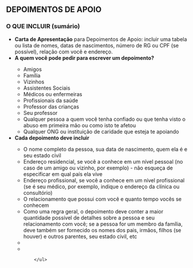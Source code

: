 <h2>DEPOIMENTOS DE APOIO</h2>
<h3>O QUE INCLUIR (sumário)</h3>
<ul>
    <li><strong>Carta de Apresentação</strong> para Depoimentos de Apoio: incluir uma tabela ou lista de nomes, datas de nascimentos, número de RG ou CPF (se possível), relação com você e endereço.</li>
    <li><strong>A quem você pode pedir para escrever um depoimento?</strong></li>
        <ul>
            <li>Amigos</li>
            <li>Família</li>
            <li>Vizinhos</li>
            <li>Assistentes Sociais</li>
            <li>Médicos ou enfermeiras</li>
            <li>Profissionais da saúde</li>
            <li>Professor das crianças</li>
            <li>Seu professor</li>
            <li>Qualquer pessoa a quem você tenha confiado ou que tenha visto o abuso em primeira mão ou como isto te afetou</li>
            <li>Qualquer ONG ou instituição de caridade que esteja te apoiando</li>
        </ul>
    <li><strong>Cada depoimento deve incluir</strong></li>
        <ul>
            <li>O nome completo da pessoa, sua data de nascimento, quem ela é e seu estado civil</li>
            <li>Endereço residencial, se você a conhece em um nível pessoal (no caso de um amigo ou vizinho, por exemplo) - não esqueça de especificar em qual país ela vive</li>
            <li>Endereço profissional, se você a conhece em um nível profissional (se é seu médico, por exemplo, indique o endereço da clínica ou consultório)</li>
            <li>O relacionamento que possui com você e quanto tempo vocês se conhecem</li>
            <li>Como uma regra geral, o depoimento deve conter a maior quantidade possível de detalhes sobre a pessoa e seu relacionamento com você; se a pessoa for um membro da família, deve também ser fornecido os nomes dos pais, irmãos, filhos (se houver) e outros parentes, seu estado civil, etc</li>
            <li></li>
            <li></li>

        </ul>
    
</ul>